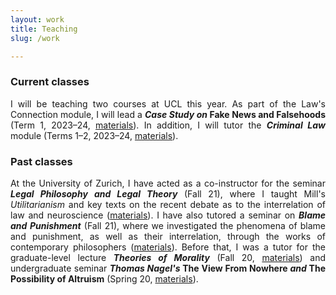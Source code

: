 ```yaml
---
layout: work
title: Teaching
slug: /work

---
```

### Current classes

<p align="justify"> I will be teaching two courses at UCL this year. As part of the Law's Connection module, I will lead a <b><i>Case Study on</i> Fake News and Falsehoods</i></b> (Term 1, 2023–24, <a href="https://moodle.ucl.ac.uk/course/view.php?id=35683">materials</a>). In addition, I will tutor the <i><b>Criminal Law</b></i> module (Terms 1–2, 2023–24, <a href="https://moodle.ucl.ac.uk/course/view.php?id=37738">materials</a>).</p>


### Past classes

<p align="justify">At the University of Zurich, I have acted as a co-instructor for the seminar <b><i>Legal Philosophy and Legal Theory</i></b> (Fall 21), where I taught Mill's <i>Utilitarianism</i> and key texts on the recent debate as to the interrelation of law and neuroscience (<a href="https://lms.uzh.ch/auth/RepositoryEntry/17070556318/CourseNode/102288776924793">materials</a>). I have also tutored a seminar on <b><i>Blame and Punishment</i></b> (Fall 21), where we investigated the phenomena of blame and punishment, as well as their interrelation, through the works of contemporary philosophers (<a href="https://lms.uzh.ch/auth/RepositoryEntry/17073866296/CourseNode/85421310414617">materials</a>). Before that, I was a tutor for the graduate-level lecture <b><i>Theories of Morality</i></b> (Fall 20, <a href="https://lms.uzh.ch/auth/RepositoryEntry/16827187510/CourseNode/85421310414617">materials</a>) and undergraduate seminar <b><i>Thomas Nagel's</i> The View From Nowhere <i>and </i> The Possibility of Altruism</b> (Spring 20, <a href="https://lms.uzh.ch/auth/RepositoryEntry/16718364774/CourseNode/85421310414617">materials</a>).</p>
